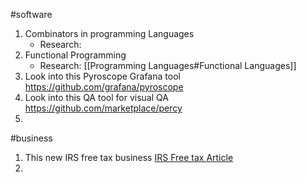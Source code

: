 
#software
1. Combinators in programming Languages
	- Research: 
2. Functional Programming
	- Research: [[Programming Languages#Functional Languages]]
3. Look into this Pyroscope Grafana tool https://github.com/grafana/pyroscope
4. Look into this QA tool for visual QA https://github.com/marketplace/percy
5. 
#business
1. This new IRS free tax business [IRS Free tax Article](https://www.wsj.com/personal-finance/taxes/can-the-irss-new-free-tax-filing-tool-replace-turbotax-we-tried-it-out-77a6b243)
2. 